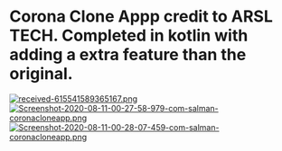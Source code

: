# Corona Clone Appp credit to ARSL TECH. Completed in kotlin with adding a extra feature than the original.

[![received-615541589365167.png](https://i.postimg.cc/T1NGD3tt/received-615541589365167.png)](https://postimg.cc/p5jgNRbj)
[![Screenshot-2020-08-11-00-27-58-979-com-salman-coronacloneapp.png](https://i.postimg.cc/NGdQVdQR/Screenshot-2020-08-11-00-27-58-979-com-salman-coronacloneapp.png)](https://postimg.cc/MXjkfbMG)
[![Screenshot-2020-08-11-00-28-07-459-com-salman-coronacloneapp.png](https://i.postimg.cc/7YcwPbG6/Screenshot-2020-08-11-00-28-07-459-com-salman-coronacloneapp.png)](https://postimg.cc/RNcjXST5)
